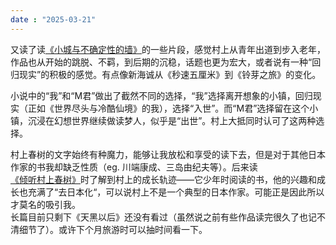```yaml
---
date : "2025-03-21"
---
```

又读了读[《小城与不确定性的墙》](https://book.douban.com/subject/37016658/)的一些片段，感觉村上从青年出道到步入老年，作品也从开始的跳脱、不羁，到后期的沉稳，话题也更为宏大，或者说有一种“回归现实”的积极的感觉。有点像新海诚从《秒速五厘米》到《铃芽之旅》的变化。    


小说中的“我”和“M君”做出了截然不同的选择，“我”选择离开想象的小镇，回归现实（正如《世界尽头与冷酷仙境》的我），选择“入世”。而“M君”选择留在这个小镇，沉浸在幻想世界继续做读梦人，似乎是“出世”。村上大抵同时认可了这两种选择。   


村上春树的文字始终有种魔力，能够让我放松和享受的读下去，但是对于其他日本作家的书我却缺乏性质（eg. 川端康成、三岛由纪夫等）。后来读[《倾听村上春树》](https://book.douban.com/subject/1823064/)时了解到村上的成长轨迹——它少年时阅读的书，他的兴趣和成长也充满了“去日本化“，可以说村上不是一个典型的日本作家。可能正是因此所以才莫名的吸引我。  
长篇目前只剩下《天黑以后》还没有看过（虽然说之前有些作品读完很久了也记不清细节了）。或许下个月旅游时可以抽时间看一下。